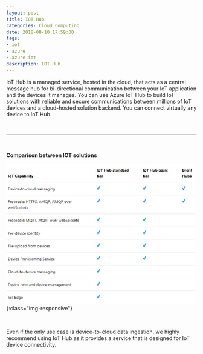 ```yaml
---
layout: post
title: IOT Hub 
categories: Cloud Computing
date: 2018-08-10 17:59:00
tags:
- iot
- azure
- azure iot
description: IOT Hub 
---
```


IoT Hub is a managed service, hosted in the cloud, that acts as a central message hub for bi-directional communication between your IoT application and the devices it manages. You can use Azure IoT Hub to build IoT solutions with reliable and secure communications between millions of IoT devices and a cloud-hosted solution backend. You can connect virtually any device to IoT Hub.                

<br/>
<hr/>
<br/>

**Comparison between IOT solutions**           

![Azure](/img/AzureIOT/azure_iot_hub_comparison.jpg){:class="img-responsive"}       

<br/>

Even if the only use case is device-to-cloud data ingestion, we highly recommend using IoT Hub as it provides a service that is designed for IoT device connectivity.
